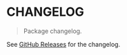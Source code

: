 # CHANGELOG

> Package changelog.

See [GitHub Releases](https://github.com/stdlib-js/utils-define-read-only-accessor/releases) for the changelog.